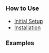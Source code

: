 ### How to Use

- [Initial Setup](./tutorials/For%20Developers.md#_initial-setup_)
- [Installation](./tutorials/For%20Developers.md#installation)

### Examples


